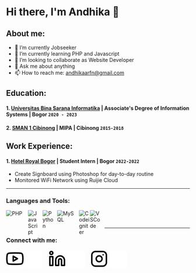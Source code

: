 # Hi there, I'm Andhika 👋
## About me:
- 🔭 I’m currently Jobseeker
- 🌱 I’m currently learning PHP and Javascript
- 👯 I’m looking to collaborate as Website Developer
- 💬 Ask me about anything
- 📫 How to reach me: andhikaarfn@gmail.com

## Education:

#### 1. [Universitas Bina Sarana Informatika](https://www.bsi.ac.id/) | Associate's Degree of Information Systems | Bogor `2020 - 2023`
#### 2. [SMAN 1 Cibinong](https://www.sman1-cbi.sch.id/) | MIPA | Cibinong `2015-2018`

## Work Experience:
#### 1. [Hotel Royal Bogor](https://hotelroyalbogor.com/) | Student Intern | Bogor `2022-2022`
   - Create Signboard using Photoshop for day-to-day routine
   - Monitored WiFi Network using Ruijie Cloud
---

### Languages and Tools:

[<img align="left" alt="PHP" width="50px" src="https://upload.wikimedia.org/wikipedia/commons/thumb/2/27/PHP-logo.svg/1200px-PHP-logo.svg.png" style="padding-right:10px;" />][webdev]
[<img align="left" alt="JavaScript" width="30px" src="https://upload.wikimedia.org/wikipedia/commons/thumb/6/6a/JavaScript-logo.png/800px-JavaScript-logo.png" style="padding-right:10px;" />][webdev]
[<img align="left" alt="Python" width="30px" src="https://upload.wikimedia.org/wikipedia/commons/thumb/c/c3/Python-logo-notext.svg/1200px-Python-logo-notext.svg.png" style="padding-right:10px;" />][webdev]
[<img align="left" alt="MySQL" width="50px" src="https://upload.wikimedia.org/wikipedia/id/a/a9/MySQL.png" style="padding-right:10px;" />][webdev]
[<img align="left" alt="Codeigniter" width="30px" src="https://cdn.freebiesupply.com/logos/large/2x/codeigniter-logo-png-transparent.png" style="padding-right:0px;" />][webdev]
[<img align="left" alt="VSCode" width="30px" src="https://upload.wikimedia.org/wikipedia/commons/thumb/9/9a/Visual_Studio_Code_1.35_icon.svg/2048px-Visual_Studio_Code_1.35_icon.svg.png" style="padding-right:10px;" />][webdev]

<br />
<br />

---
### Connect with me:

[![website](./img/youtube-light.svg)](https://www.youtube.com/@andikaarifin7163#gh-light-mode-only)
[![website](./img/youtube-dark.svg)](https://www.youtube.com/@andikaarifin7163#gh-dark-mode-only)
&nbsp;&nbsp;
[![website](./img/linkedin-light.svg)](https://www.linkedin.com/in/andhikaarfn#gh-light-mode-only)
[![website](./img/linkedin-dark.svg)](https://www.linkedin.com/in/andhikaarfn#gh-dark-mode-only)
&nbsp;&nbsp;
[![website](./img/instagram-light.svg)](https://instagram.com/andhikararfn#gh-light-mode-only)
[![website](./img/instagram-dark.svg)](https://instagram.com/andhikararfn#gh-dark-mode-only)



[webdev]: https://github.com/Dikaarfn/Dikaarfn
